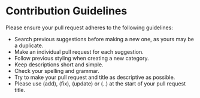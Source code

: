 # Contribution Guidelines

Please ensure your pull request adheres to the following guidelines:

- Search previous suggestions before making a new one, as yours may be a duplicate.
- Make an individual pull request for each suggestion.
- Follow previous styling when creating a new category.
- Keep descriptions short and simple.
- Check your spelling and grammar.
- Try to make your pull request and title as descriptive as possible.
- Please use (add), (fix), (update) or (..) at the start of your pull request title.
